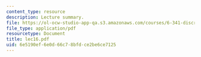 ```yaml
---
content_type: resource
description: Lecture summary.
file: https://ol-ocw-studio-app-qa.s3.amazonaws.com/courses/6-341-discrete-time-signal-processing-fall-2005/6e5190ef6e0d66c78bfdce2be6ce7125_lec16.pdf
file_type: application/pdf
resourcetype: Document
title: lec16.pdf
uid: 6e5190ef-6e0d-66c7-8bfd-ce2be6ce7125
---
```

